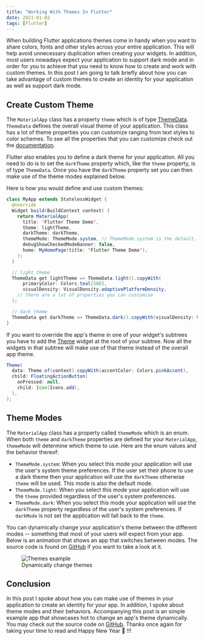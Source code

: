```yaml
---
title: "Working With Themes In Flutter"
date: 2021-01-02
tags: [Flutter]
---
```


When building Flutter applications themes come in handy when you want to share colors, fonts and other styles across your entire application. This will help avoid unnecessary duplication when creating your widgets. In addition, most users nowadays expect your application to support dark mode and in order for you to achieve that you need to know how to create and work with custom themes. In this post I am going to talk briefly about how you can take advantage of custom themes to create an identity for your application as well as support dark mode.

## Create Custom Theme

The `MaterialApp` class has a property `theme` which is of type [ThemeData](https://api.flutter.dev/flutter/material/ThemeData-class.html). `ThemeData` defines the overall visual theme of your application. This class has a lot of theme properties you can customize ranging from text styles to color schemes. To see all the properties that you can customize check out the [documentation](https://api.flutter.dev/flutter/material/ThemeData-class.html).

Flutter also enables you to define a dark theme for your application. All you need to do is to set the `darkTheme` property which, like the `theme` property, is of type `ThemeData`. Once you have the `darkTheme` property set you can then make use of the theme modes explained below.

Here is how you would define and use custom themes:

```java
class MyApp extends StatelessWidget {
  @override
  Widget build(BuildContext context) {
    return MaterialApp(
      title: 'Flutter Theme Demo',
      theme: lightTheme,
      darkTheme: darkTheme,
      themeMode: ThemeMode.system, // ThemeMode.system is the default. added here as an example
      debugShowCheckedModeBanner: false,
      home: MyHomePage(title: 'Flutter Theme Demo'),
    );
  }

  // light theme
  ThemeData get lightTheme => ThemeData.light().copyWith(
      primaryColor: Colors.teal[500],
      visualDensity: VisualDensity.adaptivePlatformDensity,
    // there are a lot of properties you can customise
  );

  // dark theme
  ThemeData get darkTheme => ThemeData.dark().copyWith(visualDensity: VisualDensity.adaptivePlatformDensity);
}
```

If you want to override the app's theme in one of your widget's subtrees you have to add the [Theme](https://api.flutter.dev/flutter/material/Theme-class.html) widget at the root of your subtree. Now all the widgets in that subtree will make use of that theme instead of the overall app theme.

```java
Theme(
  data: Theme.of(context).copyWith(accentColor: Colors.pinkAccent),
  child: FloatingActionButton(
    onPressed: null,
    child: Icon(Icons.add),
  ),
);
```

## Theme Modes

The `MaterialApp` class has a property called `themeMode` which is an enum. When both `theme` and `darkTheme` properties are defined for your `MaterialApp`, `themeMode` will determine which theme to use. Here are the enum values and the behavior thereof:

- `ThemeMode.system`: When you select this mode your application will use the user's system theme preferences. If the user set their phone to use a dark theme then your application will use the `darkTheme` otherwise `theme` will be used. This mode is also the default mode.
- `ThemeMode.light`: When you select this mode your application will use the `theme` provided regardless of the user's system preferences.
- `ThemeMode.dark`: When you select this mode your application will use the `darkTheme` property regardless of the user's system preferences. If `darkMode` is not set the application will fall back to the `theme`.

You can dynamically change your application's theme between the different modes -- something that most of your users will expect from your app. Below is an animation that shows an app that switches between modes. The source code is found on [GitHub](https://github.com/vince-nyanga/flutter_theme_example) if you want to take a look at it.

<figure class="third center">
<img src="{{ site.baseurl }}/images/flutter/themes/themes.gif" alt="Themes example">
<figcaption>Dynamically change themes</figcaption>
</figure>

## Conclusion

In this post I spoke about how you can make use of themes in your application to create an identity for your app. In addition, I spoke about theme modes and their behaviors. Accompanying this post is an simple example app that showcases hot to change an app's theme dynamically. You may check out the source code on [GitHub](https://github.com/vince-nyanga/flutter_theme_example). Thanks once again for taking your time to read and Happy New Year :tada: !!!

